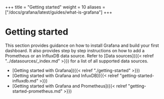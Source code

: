 +++
title = "Getting started"
weight = 10
aliases = ["/docs/grafana/latest/guides/what-is-grafana"]
+++

# Getting started

This section provides guidance on how to install Grafana and build your first dashboard. It also provides step by step instructions on how to add a Prometheus or an InfluxDB data source. Refer to [Data sources]({{< relref "../datasources/_index.md" >}}) for a list of all supported data sources.

- [Getting started with Grafana]({{< relref "./getting-started" >}})
- [Getting started with Grafana and InfuxDB]({{< relref "getting-started-influxdb.md" >}})
- [Getting started with Grafana and Prometheus]({{< relref "getting-started-prometheus.md" >}})
